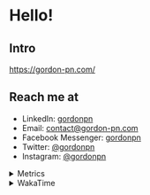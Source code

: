 # Hello!

## Intro

<https://gordon-pn.com/>

## Reach me at

- LinkedIn: [gordonpn](https://www.linkedin.com/in/gordonpn/)
- Email: [contact@gordon-pn.com](mailto:contact@gordon-pn.com)
- Facebook Messenger: [gordonpn](https://www.messenger.com/t/Gordonpn)
- Twitter: [@gordonpn](https://twitter.com/Gordonpn)
- Instagram: [@gordonpn](https://www.instagram.com/gordonpn/)

<details>
  <summary>Metrics</summary>

  <img align="center" src="https://github.com/gordonpn/gordonpn/blob/master/github-metrics.svg" alt="GitHub Metrics">

</details>

<details>
  <summary>WakaTime</summary>

  <!--START_SECTION:waka-->
📊 **This Week I Spent My Time On** 

```text
💬 Programming Languages: 
Java                     22 hrs 48 mins      ██████████░░░░░░░░░░░░░░░   41.38 % 
Other                    16 hrs 58 mins      ████████░░░░░░░░░░░░░░░░░   30.79 % 
Logos                    2 hrs 51 mins       █░░░░░░░░░░░░░░░░░░░░░░░░   05.17 % 
TypeScript               2 hrs 29 mins       █░░░░░░░░░░░░░░░░░░░░░░░░   04.52 % 
Brazil Dependency Config 1 hr 54 mins        █░░░░░░░░░░░░░░░░░░░░░░░░   03.48 % 

🔥 Editors: 
Chrome                   30 hrs 20 mins      ██████████████░░░░░░░░░░░   55.07 % 
IntelliJ IDEA            8 hrs 51 mins       ████░░░░░░░░░░░░░░░░░░░░░   16.08 % 
iTerm2                   4 hrs 47 mins       ██░░░░░░░░░░░░░░░░░░░░░░░   08.68 % 
Slack                    3 hrs 33 mins       ██░░░░░░░░░░░░░░░░░░░░░░░   06.46 % 
MicrosoftOutlook         1 hr 39 mins        █░░░░░░░░░░░░░░░░░░░░░░░░   03.02 % 
```


 Last Updated on 27/02/2025 16:28:26 UTC
<!--END_SECTION:waka-->
</details>
